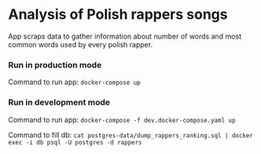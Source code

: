 # Analysis of Polish rappers songs

App scraps data to gather information about number of words and most common words used by every polish rapper.

### Run in production mode

Command to run app: `docker-compose up`

### Run in development mode

Command to run app: `docker-compose -f dev.docker-compose.yaml up`

Command to fill db: `cat postgres-data/dump_rappers_ranking.sql | docker exec -i db psql -U postgres -d rappers`

